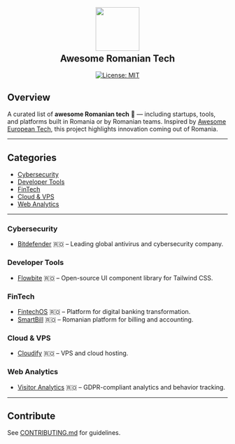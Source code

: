 <div align="center">
  <img src="https://upload.wikimedia.org/wikipedia/commons/7/73/Flag_of_Romania.svg" width="100" />
  <h2 style="margin-top: 5px;">Awesome Romanian Tech</h2>
  <p>
    <a href="https://github.com/teodorsavin/Awesome-Romanian-Tech/blob/master/LICENSE">
      <img alt="License: MIT" src="https://img.shields.io/badge/License-MIT-yellow.svg" />
    </a>
  </p>
</div>

## Overview

A curated list of **awesome Romanian tech** 🚀 — including startups, tools, and platforms built in Romania or by Romanian teams. Inspired by [Awesome European Tech](https://github.com/uscneps/Awesome-European-Tech), this project highlights innovation coming out of Romania.

---

## Categories

- [Cybersecurity](#cybersecurity)
- [Developer Tools](#developer-tools)
- [FinTech](#fintech)
- [Cloud & VPS](#cloud--vps)
- [Web Analytics](#web-analytics)

---

### Cybersecurity
- [Bitdefender](https://www.bitdefender.com/) 🇷🇴 – Leading global antivirus and cybersecurity company.

### Developer Tools
- [Flowbite](https://flowbite.com) 🇷🇴 – Open-source UI component library for Tailwind CSS.

### FinTech
- [FintechOS](https://www.fintechos.com/) 🇷🇴 – Platform for digital banking transformation.
- [SmartBill](https://www.smartbill.ro/) 🇷🇴 – Romanian platform for billing and accounting.

### Cloud & VPS
- [Cloudify](https://cloudify.ro) 🇷🇴 – VPS and cloud hosting.

### Web Analytics
- [Visitor Analytics](https://www.visitor-analytics.io) 🇷🇴 – GDPR-compliant analytics and behavior tracking.

---

## Contribute

See [CONTRIBUTING.md](.github/CONTRIBUTING.md) for guidelines.
